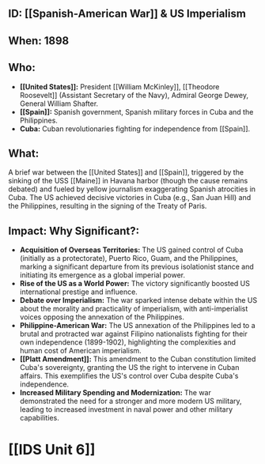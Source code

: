 ## ID: [[Spanish-American War]] & US Imperialism

## When: 1898

## Who:
* **[[United States]]:** President [[William McKinley]], [[Theodore Roosevelt]] (Assistant Secretary of the Navy), Admiral George Dewey, General William Shafter.
* **[[Spain]]:**  Spanish government, Spanish military forces in Cuba and the Philippines.
* **Cuba:** Cuban revolutionaries fighting for independence from [[Spain]].


## What:  
A brief war between the [[United States]] and [[Spain]], triggered by the sinking of the USS [[Maine]] in Havana harbor (though the cause remains debated) and fueled by yellow journalism exaggerating Spanish atrocities in Cuba.  The US achieved decisive victories in Cuba (e.g., San Juan Hill) and the Philippines, resulting in the signing of the Treaty of Paris.

## Impact: Why Significant?:
* **Acquisition of Overseas Territories:** The US gained control of Cuba (initially as a protectorate), Puerto Rico, Guam, and the Philippines, marking a significant departure from its previous isolationist stance and initiating its emergence as a global imperial power.
* **Rise of the US as a World Power:** The victory significantly boosted US international prestige and influence.
* **Debate over Imperialism:** The war sparked intense debate within the US about the morality and practicality of imperialism, with anti-imperialist voices opposing the annexation of the Philippines.
* **Philippine-American War:** The US annexation of the Philippines led to a brutal and protracted war against Filipino nationalists fighting for their own independence (1899-1902), highlighting the complexities and human cost of American imperialism.
* **[[Platt Amendment]]:** This amendment to the Cuban constitution limited Cuba's sovereignty, granting the US the right to intervene in Cuban affairs.  This exemplifies the US's control over Cuba despite Cuba's independence.
* **Increased Military Spending and Modernization:** The war demonstrated the need for a stronger and more modern US military, leading to increased investment in naval power and other military capabilities.


# [[IDS Unit 6]]